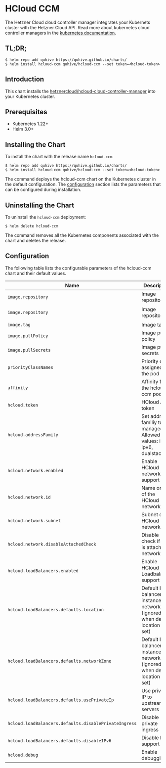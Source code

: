 # HCloud CCM

The Hetzner Cloud cloud controller manager integrates your Kubernets cluster with the Hetzner Cloud API. Read more about kubernetes cloud controller managers in the [kubernetes documentation](https://kubernetes.io/docs/tasks/administer-cluster/running-cloud-controller/).

## TL;DR;

```console
$ helm repo add quhive https://quhive.github.io/charts/
$ helm install hcloud-ccm quhive/hcloud-ccm --set token=<hcloud-token>
```

## Introduction

This chart installs the [hetznercloud/hcloud-cloud-controller-manager](https://github.com/hetznercloud/hcloud-cloud-controller-manager) into your Kubernetes cluster.

## Prerequisites

- Kubernetes 1.22+
- Helm 3.0+

## Installing the Chart

To install the chart with the release name `hcloud-ccm`:

```console
$ helm repo add quhive https://quhive.github.io/charts/
$ helm install hcloud-ccm quhive/hcloud-ccm --set token=<hcloud-token>
```

The command deploys the hcloud-ccm chart on the Kubernetes cluster in the default configuration. The [configuration](#configuration) section lists the parameters that can be configured during installation.

## Uninstalling the Chart

To uninstall the `hcloud-ccm` deployment:

```console
$ helm delete hcloud-ccm
```

The command removes all the Kubernetes components associated with the chart and deletes the release.

## Configuration

The following table lists the configurable parameters of the hcloud-ccm chart and their default values.

| Name | Description | Value |
|------|-------------|-------|
| `image.repository` | Image repository | `docker.io` |
| `image.repository` | Image repository | `hetznercloud/hcloud-cloud-controller-manager` |
| `image.tag` | Image tag | `v1.13.0` |
| `image.pullPolicy` | Image pull policy | `IfNotPresent` |
| `image.pullSecrets` | Image pull secrets | `[]` |
| `priorityClassNames` | Priority class assigned to the pod | `system-node-critical` |
| `affinity` | Affinity for the hcloud-ccm pod | `{}` |
| `hcloud.token` | HCloud API token | `""` |
| `hcloud.addressFamily` | Set address familiy to be managed. Allowed values: ipv4, ipv6, dualstack | `ipv4` |
| `hcloud.network.enabled` | Enable HCloud network support | `false` |
| `hcloud.network.id` | Name or ID of the HCloud network | `network-1` |
| `hcloud.network.subnet` | Subnet of the HCloud network | `10.244.0.0/16` |
| `hcloud.network.disableAttachedCheck` | Disable check if node is attached to network | `false` |
| `hcloud.loadBalancers.enabled` | Enable HCloud Loadbalancer support | `false` |
| `hcloud.loadBalancers.defaults.location` | Default load balancer instance network zone (ignored when default location is set) | `` |
| `hcloud.loadBalancers.defaults.networkZone` | Default load balancer instance network zone (ignored when default location is set) | `` |
| `hcloud.loadBalancers.defaults.usePrivateIp` | Use private IP to upstream servers | `` |
| `hcloud.loadBalancers.defaults.disablePrivateIngress` | Disable private ingress | `` |
| `hcloud.loadBalancers.defaults.disableIPv6` | Disable IPv6 support | `` |
| `hcloud.debug` | Enable debugging | `false` |
